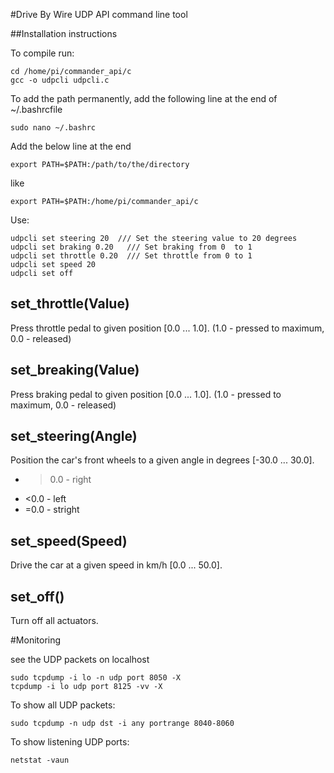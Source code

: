 
#Drive By Wire UDP API command line tool

##Installation instructions

To compile run:
```
cd /home/pi/commander_api/c
gcc -o udpcli udpcli.c
```

To add the path permanently, add the following line at the end of ~/.bashrcfile
```
sudo nano ~/.bashrc
```
Add the below line at the end
```
export PATH=$PATH:/path/to/the/directory
```
like
```
export PATH=$PATH:/home/pi/commander_api/c
```

Use:
```
udpcli set steering 20  /// Set the steering value to 20 degrees
udpcli set braking 0.20   /// Set braking from 0  to 1
udpcli set throttle 0.20  /// Set throttle from 0 to 1
udpcli set speed 20
udpcli set off 
```

## set_throttle(Value)

Press throttle pedal to given position [0.0 ... 1.0].
(1.0 - pressed to maximum, 0.0 - released)


## set_breaking(Value)

Press braking pedal to given position [0.0 ... 1.0].
(1.0 - pressed to maximum, 0.0 - released)


## set_steering(Angle)

Position the car's front wheels to a given angle in degrees [-30.0 ... 30.0].
  - >0.0 - right
  - <0.0 - left
  - =0.0 - stright


## set_speed(Speed)

Drive the car at a given speed in km/h [0.0 ... 50.0].


## set_off()

Turn off all actuators.


#Monitoring

see the UDP packets on localhost
```
sudo tcpdump -i lo -n udp port 8050 -X
tcpdump -i lo udp port 8125 -vv -X
```
To show all UDP packets:
```
sudo tcpdump -n udp dst -i any portrange 8040-8060
```

To show listening UDP ports:
```
netstat -vaun
```